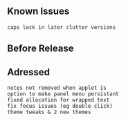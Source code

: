Known Issues
------------
    caps lock in later clutter versions

Before Release
--------------

Adressed
--------
    notes not removed when applet is
    option to make panel menu persistant
    fixed allocation for wrapped text
    fix focus issues (eg double click)
    theme tweaks & 2 new themes
    